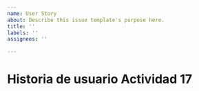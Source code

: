 ```yaml
---
name: User Story
about: Describe this issue template's purpose here.
title: ''
labels: ''
assignees: ''

---
```


# Historia de usuario Actividad 17
